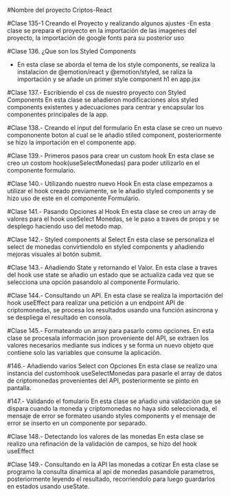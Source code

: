 #Nombre del proyecto Criptos-React

#Clase 135-1 Creando el Proyecto y realizando algunos ajustes
-En esta clase se prepara el proyecto en la importación de las imagenes del proyecto, la importación de google fonts para su posterior uso

#Clase 136. ¿Que son los Styled Components
- En esta clase se aborda el tema de los style components, se realiza la instalacion de @emotion/react y @emotion/styled, se raliza la importación y se añade un primer style component h1 en app.jsx

#Clase 137.- Escribiendo el css de nuestro proyecto con Styled Components
En esta clase se añadieron modificaciones  alos styled components existentes y adecuaciones para centrar y encapsular los componentes principales de la app.

#Clase 138.- Creando el input del formulario
En esta clase se creo un nuevo compononente boton al cual se le añadio stiled component, posteriormente se hizo la importación en el componente app.

#Clase 139.- Primeros pasos para crear un custom hook
En esta clase se creo un costom hook(useSelectMonedas) para poder utilizarlo en el componente formulario.

#Clase 140.- Utilizando nuestro nuevo Hook
En esta clase empezamos a utilizar el hook creado previamente, se le añadio styled components y se hizo uso de este en el componente Formulario.

#Clase 141.- Pasando Opciones al Hook
En esta clase se creo un array de valores para el hook useSelect Monedas, se le paso a traves de props y se desplego haciendo uso del metodo map.

#Clase 142.- Styled components al Select
En esta clase se personaliza el select de monedas convirtiendolo en styled components y añadiendo mejoras visuales al botón submit.

#Clase 143.- Añadiendo State y retornando el Valor.
En esta clase a traves del hook use state se añadio un estado que se actualiza cada vez que se selecciona una opción pasandolo al componente Formulario.

#Clase 144.- Consultando un API.
En esta clase se realiza la importación del hook useEffect para realizar una petición a un endpoint API de criptomonedas, se procesa los resultados usando una función asincrona y se despliega el resultado en consola.

#Clase 145.- Formateando un array para pasarlo como opciones.
En esta clase se procesala información json proveniente del API, se extraen los valores necesarios mediante sus indices y se forma un nuevo objeto que contiene solo las variables que consume la aplicación.

#146.- Añadiendo varios Select con Opciones
En esta clase se realizo una instancia del customhook useSelectMonedas para pasarle el array de datos de criptomonedas provenientes del API, posteriormente se pinto en pantalla.

#147.- Validando el fomulario
En esta clase se añadio una validación que se dispara cuando la moneda y criptomonedas no haya sido seleccionada, el mensaje de error se formateo usando styles components y el mensaje de error se inserto en un componente por separado.

#Clase 148.- Detectando los valores de las monedas
En esta clase se realizo una refinación de la validación de campos, se hizo del hook useEffect

#Clase 149.- Consultando en la API las monedas a cotizar
En esta clase se programo la consulta dinamica al api de monedas pasandole parametros, posteriormente leyendo el resultado, recorriendolo para luego guardarlos en estados usando useState.